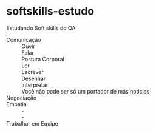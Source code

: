 # softskills-estudo
Estudando Soft skills do QA
<html>
<head>
   <meta charset="utf-8" />
    <meta name="viewport" content="width=device-width" />

 <title>Soft Skills:</title>
  </head>
  <body>
<dl>
<dt>Comunicação</dt>
<dd> Ouvir </dd>
<dd> Falar </dd>
<dd> Postura Corporal </dd>
<dd> Ler </dd>
<dd> Escrever </dd>
<dd> Desenhar </dd>
<dd> Interpretar </dd>
<dd> Você não pode ser só um portador de más noticias </dd>
<dt>Negociação</dt>
<dt>Empatia</dt>
<dd> - </dd>
<dd> - </dd>

<dt> Trabalhar em Equipe</dt>

</dl>
</body>
</html>
